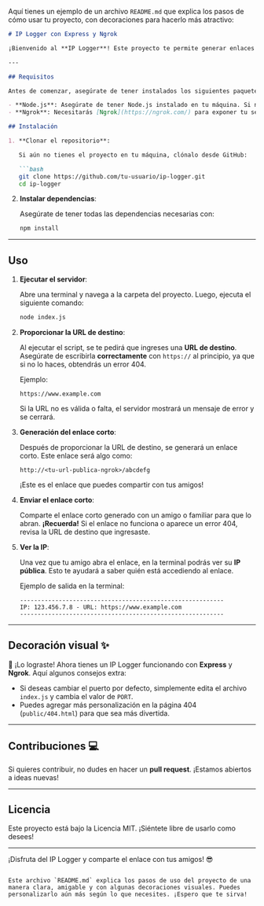 Aquí tienes un ejemplo de un archivo `README.md` que explica los pasos de cómo usar tu proyecto, con decoraciones para hacerlo más atractivo:

```markdown
# IP Logger con Express y Ngrok

¡Bienvenido al **IP Logger**! Este proyecto te permite generar enlaces cortos que redirigen a una URL de destino específica. Además, podrás ver la **IP** de la persona que hace clic en el enlace. Aquí te dejamos los pasos para que puedas utilizarlo fácilmente.

---

## Requisitos

Antes de comenzar, asegúrate de tener instalados los siguientes paquetes:

- **Node.js**: Asegúrate de tener Node.js instalado en tu máquina. Si no lo tienes, puedes descargarlo [aquí](https://nodejs.org/).
- **Ngrok**: Necesitarás [Ngrok](https://ngrok.com/) para exponer tu servidor local a internet.

## Instalación

1. **Clonar el repositorio**:

   Si aún no tienes el proyecto en tu máquina, clónalo desde GitHub:

   ```bash
   git clone https://github.com/tu-usuario/ip-logger.git
   cd ip-logger
   ```

2. **Instalar dependencias**:

   Asegúrate de tener todas las dependencias necesarias con:

   ```bash
   npm install
   ```

---

## Uso

1. **Ejecutar el servidor**:

   Abre una terminal y navega a la carpeta del proyecto. Luego, ejecuta el siguiente comando:

   ```bash
   node index.js
   ```

2. **Proporcionar la URL de destino**:

   Al ejecutar el script, se te pedirá que ingreses una **URL de destino**. Asegúrate de escribirla **correctamente** con `https://` al principio, ya que si no lo haces, obtendrás un error 404.

   Ejemplo:

   ```
   https://www.example.com
   ```

   Si la URL no es válida o falta, el servidor mostrará un mensaje de error y se cerrará.

3. **Generación del enlace corto**:

   Después de proporcionar la URL de destino, se generará un enlace corto. Este enlace será algo como:

   ```
   http://<tu-url-publica-ngrok>/abcdefg
   ```

   ¡Este es el enlace que puedes compartir con tus amigos!

4. **Enviar el enlace corto**:

   Comparte el enlace corto generado con un amigo o familiar para que lo abran. **¡Recuerda!** Si el enlace no funciona o aparece un error 404, revisa la URL de destino que ingresaste.

5. **Ver la IP**:

   Una vez que tu amigo abra el enlace, en la terminal podrás ver su **IP pública**. Esto te ayudará a saber quién está accediendo al enlace.

   Ejemplo de salida en la terminal:

   ```
   ----------------------------------------------------------
   IP: 123.456.7.8 - URL: https://www.example.com
   ----------------------------------------------------------
   ```

---

## Decoración visual ✨

🎉 ¡Lo lograste! Ahora tienes un IP Logger funcionando con **Express** y **Ngrok**. Aquí algunos consejos extra:

- Si deseas cambiar el puerto por defecto, simplemente edita el archivo `index.js` y cambia el valor de `PORT`.
- Puedes agregar más personalización en la página 404 (`public/404.html`) para que sea más divertida.

---

## Contribuciones 💻

Si quieres contribuir, no dudes en hacer un **pull request**. ¡Estamos abiertos a ideas nuevas!

---

## Licencia

Este proyecto está bajo la Licencia MIT. ¡Siéntete libre de usarlo como desees!

---

¡Disfruta del IP Logger y comparte el enlace con tus amigos! 😎

```

Este archivo `README.md` explica los pasos de uso del proyecto de una manera clara, amigable y con algunas decoraciones visuales. Puedes personalizarlo aún más según lo que necesites. ¡Espero que te sirva!
